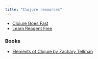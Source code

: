 ```yaml
---
title: "Clojure resources"
---
```


- [Clojure Goes Fast](http://clojure-goes-fast.com/)
- [Learn Reagent Free](https://www.jacekschae.com/courses/learn-reagent-free/)

### Books
- [Elements of Clojure by Zachary Tellman](https://leanpub.com/elementsofclojure)
